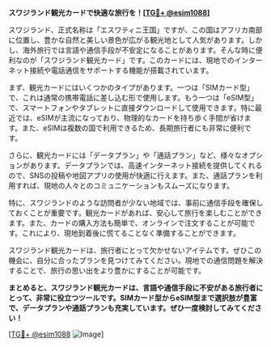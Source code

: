 **スワジランド観光カードで快適な旅行を！[[TG💪+ @esim1088](https://t.me/s/esim1088)]**

スワジランド、正式名称は「エスワティニ王国」ですが、この国はアフリカ南部に位置し、豊かな自然と美しい景色が広がる観光地として人気があります。しかし、海外旅行では言語や通信手段が不安定になることがあります。そんな時に便利なのが「スワジランド観光カード」です。このカードには、現地でのインターネット接続や電話通信をサポートする機能が搭載されています。

まず、観光カードにはいくつかのタイプがあります。一つは「SIMカード型」で、これは通常の携帯電話に差し込む形で使用します。もう一つは「eSIM型」で、スマートフォンやタブレットに直接ダウンロードして使用できます。特に最近では、eSIMが主流になっており、物理的なカードを持ち歩く手間が省けます。また、eSIMは複数の国で利用できるため、長期旅行者にも非常に便利です。

さらに、観光カードには「データプラン」や「通話プラン」など、様々なオプションがあります。データプランでは、高速インターネット接続を提供してくれるので、SNSの投稿や地図アプリの使用が快適に行えます。また、通話プランを利用すれば、現地の人々とのコミュニケーションもスムーズになります。

特に、スワジランドのような訪問者が少ない地域では、事前に通信手段を確保しておくことが重要です。観光カードがあれば、安心して旅行を楽しむことができます。また、カードの購入方法も簡単で、オンラインで注文することが可能です。これにより、現地到着後に慌てることなく準備することができます。

スワジランド観光カードは、旅行者にとって欠かせないアイテムです。ぜひこの機会に、自分に合ったプランを見つけてみてください。現地での通信問題を解決することで、旅行の思い出をより豊かにすることが可能です。

**まとめると、スワジランド観光カードは、言語や通信手段に不安がある旅行者にとって、非常に役立つツールです。SIMカード型からeSIM型まで選択肢が豊富で、データプランや通話プランも充実しています。ぜひ一度検討してみてください！**

[[TG💪+ @esim1088](https://t.me/s/esim1088) ![Image](https://i.postimg.cc/Y0z9fWf4/image.png)]